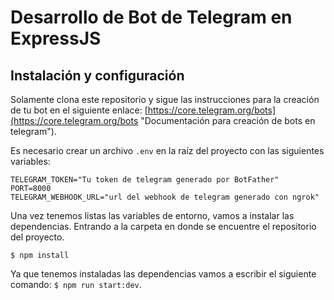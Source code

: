 Desarrollo de Bot de Telegram en ExpressJS
==========================================

## Instalación y configuración ##

Solamente clona este repositorio y sigue las instrucciones para la creación de tu bot en el siguiente
enlace: [https://core.telegram.org/bots](https://core.telegram.org/bots "Documentación para creación de bots en telegram").

Es necesario crear un archivo `.env` en la raíz del proyecto con las siguientes variables:

``` shell
TELEGRAM_TOKEN="Tu token de telegram generado por BotFather"
PORT=8000
TELEGRAM_WEBHOOK_URL="url del webhook de telegram generado con ngrok"
```

Una vez tenemos listas las variables de entorno, vamos a instalar las dependencias.
Entrando a la carpeta en donde se encuentre el repositorio del proyecto.

``` shell
$ npm install
```

Ya que tenemos instaladas las dependencias vamos a escribir el siguiente comando: `$ npm run start:dev`.
